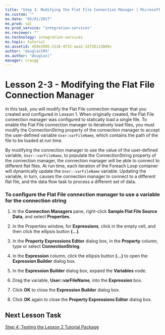 ```yaml
---
title: "Step 3: Modifying the Flat File Connection Manager | Microsoft Docs"
ms.custom: ""
ms.date: "03/01/2017"
ms.prod: sql
ms.prod_service: "integration-services"
ms.reviewer: ""
ms.technology: integration-services
ms.topic: tutorial
ms.assetid: 459e3995-2116-4f15-aaa2-32f26113869c
author: "douglaslMS"
ms.author: "douglasl"
manager: craigg
---
```

# Lesson 2-3 - Modifying the Flat File Connection Manager
In this task, you will modify the Flat File connection manager that you created and configured in Lesson 1. When originally created, the Flat File connection manager was configured to statically load a single file. To enable the Flat File connection manager to iteratively load files, you must modify the ConnectionString property of the connection manager to accept the user-defined variable `User:varFileName`, which contains the path of the file to be loaded at run time.  
  
By modifying the connection manager to use the value of the user-defined variable, `User::varFileName`, to populate the ConnectionString property of the connection manager, the connection manager will be able to connect to different flat files. At run time, each iteration of the Foreach Loop container will dynamically update the `User::varFileName` variable. Updating the variable, in turn, causes the connection manager to connect to a different flat file, and the data flow task to process a different set of data.  
  
### To configure the Flat File connection manager to use a variable for the connection string  
  
1.  In the **Connection Managers** pane, right-click **Sample Flat File Source Data**, and select **Properties**.  
  
2.  In the Properties window, for **Expressions**, click in the empty cell, and then click the ellipsis button **(...)**.  
  
3.  In the **Property Expressions Editor** dialog box, in the **Property** column, type or select **ConnectionString**.  
  
4.  In the **Expression** column, click the ellipsis button **(...)** to open the **Expression Builder** dialog box.  
  
5.  In the **Expression Builder** dialog box, expand the **Variables** node.  
  
6.  Drag the variable, **User::varFileName**, into the **Expression** box.  
  
7.  Click **OK** to close the **Expression Builder** dialog box.  
  
8.  Click **OK** again to close the **Property Expressions Editor** dialog box.  
  
## Next Lesson Task  
[Step 4: Testing the Lesson 2 Tutorial Package](../integration-services/lesson-2-4-testing-the-lesson-2-tutorial-package.md)  
  
  
  

